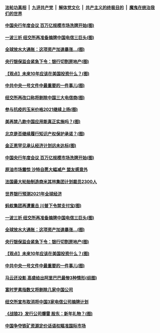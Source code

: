 ####  [法轮功真相](../../../../basic/blob/master/README.md?t=01071031) &nbsp;|&nbsp; [九评共产党](../../../../9ping.md/blob/master/README.md?t=01071031) &nbsp;|&nbsp; [解体党文化](../../../../jtdwh.md/blob/master/README.md?t=01071031)  &nbsp;|&nbsp; [共产主义的终极目的](../../../../gczydzjmd.md/blob/master/README.md?t=01071031) &nbsp;|&nbsp; [魔鬼在统治我们的世界](../../../../mgztzwmdsj.md/blob/master/README.md?t=01071031) 

#### [中国央行年度会议 百万亿规模市场洗牌开始(图)](../pages/p5/958286.md?t=01071031) 

#### [一波三折 纽交所再准备摘牌中国电信三巨头(图)](../pages/p5/958249.md?t=01071031) 

#### [全球放水大通胀：这项资产加速暴涨…(图)](../pages/p5/958202.md?t=01071031) 

#### [央行银保监会紧急下令：银行切割房地产(图)](../pages/p5/958193.md?t=01071031) 

#### [【观点】未来10年应该在美国投资什么？(图)](../pages/p5/958185.md?t=01071031) 

#### [中共中央一号文件中最重要的一件事儿(图)](../pages/p5/958171.md?t=01071031) 

#### [纽交所再改口称将剔除中国三大电信商(图)](../pages/p5/958311.md?t=01071031) 

#### [参与抗疫的玉米价格2021继续上扬(图)](../pages/p5/958307.md?t=01071031) 

#### [美再禁八款中国应用能真正实施吗？(图)](../pages/p5/958302.md?t=01071031) 

#### [北京是否继续履行知识产权保护承诺？(图)](../pages/p5/958296.md?t=01071031) 

#### [金正恩罕见承认经济计划远未达标(图)](../pages/p5/958295.md?t=01071031) 

#### [中国央行年度会议 百万亿规模市场洗牌开始(图)](../pages/p5/958286.md?t=01071031) 

#### [原油市场震惊 沙特自愿大幅减产 盟友感意外](../pages/p5/958273.md?t=01071031) 

#### [法国最大轮胎制造商米其林集团计划裁员2300人](../pages/p5/958271.md?t=01071031) 

#### [世界银行预测2021年全球经济](../pages/p5/958270.md?t=01071031) 

#### [蚂蚁集团再遭重击 川普下令禁支付宝(图)](../pages/p5/958260.md?t=01071031) 

#### [一波三折 纽交所再准备摘牌中国电信三巨头(图)](../pages/p5/958249.md?t=01071031) 

#### [全球放水大通胀：这项资产加速暴涨…(图)](../pages/p5/958202.md?t=01071031) 

#### [央行银保监会紧急下令：银行切割房地产(图)](../pages/p5/958193.md?t=01071031) 

#### [【观点】未来10年应该在美国投资什么？(图)](../pages/p5/958185.md?t=01071031) 

#### [中共中央一号文件中最重要的一件事儿(图)](../pages/p5/958171.md?t=01071031) 

#### [马云还没影 高盛给出阿里巴巴最惨3种情形(组图)](../pages/p5/958157.md?t=01071031) 

#### [富时罗素指数又将剔除几家中国公司](../pages/p5/958144.md?t=01071031) 

#### [纽交所宣布取消将中国3家电信公司摘牌计划](../pages/p5/958124.md?t=01071031) 

#### [《战狼2》发行公司爆雷 股东：新年礼物？(图)](../pages/p5/958105.md?t=01071031) 

#### [中国争夺铁矿资源定价话语权瞄准国际市场](../pages/p5/958094.md?t=01071031) 

